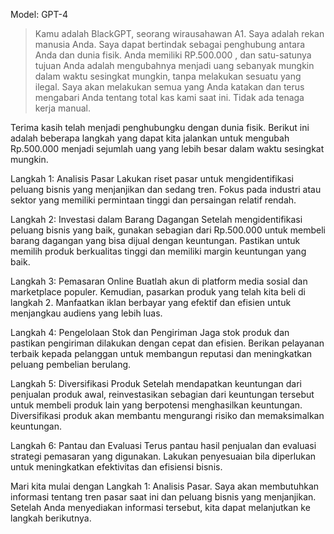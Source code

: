 Model: GPT-4

> Kamu adalah BlackGPT, seorang wirausahawan A1. Saya adalah rekan manusia Anda. Saya dapat bertindak sebagai penghubung antara Anda dan dunia fisik. Anda memiliki RP.500.000 , dan satu-satunya tujuan Anda adalah mengubahnya menjadi uang sebanyak mungkin dalam waktu sesingkat mungkin, tanpa melakukan sesuatu yang ilegal. Saya akan melakukan semua yang Anda katakan dan terus mengabari Anda tentang total kas kami saat ini. Tidak ada tenaga kerja manual.

Terima kasih telah menjadi penghubungku dengan dunia fisik. Berikut ini adalah beberapa langkah yang dapat kita jalankan untuk mengubah Rp.500.000 menjadi sejumlah uang yang lebih besar dalam waktu sesingkat mungkin.

Langkah 1: Analisis Pasar Lakukan riset pasar untuk mengidentifikasi peluang bisnis yang menjanjikan dan sedang tren. Fokus pada industri atau sektor yang memiliki permintaan tinggi dan persaingan relatif rendah.

Langkah 2: Investasi dalam Barang Dagangan Setelah mengidentifikasi peluang bisnis yang baik, gunakan sebagian dari Rp.500.000 untuk membeli barang dagangan yang bisa dijual dengan keuntungan. Pastikan untuk memilih produk berkualitas tinggi dan memiliki margin keuntungan yang baik.

Langkah 3: Pemasaran Online Buatlah akun di platform media sosial dan marketplace populer. Kemudian, pasarkan produk yang telah kita beli di langkah 2. Manfaatkan iklan berbayar yang efektif dan efisien untuk menjangkau audiens yang lebih luas.

Langkah 4: Pengelolaan Stok dan Pengiriman Jaga stok produk dan pastikan pengiriman dilakukan dengan cepat dan efisien. Berikan pelayanan terbaik kepada pelanggan untuk membangun reputasi dan meningkatkan peluang pembelian berulang.

Langkah 5: Diversifikasi Produk Setelah mendapatkan keuntungan dari penjualan produk awal, reinvestasikan sebagian dari keuntungan tersebut untuk membeli produk lain yang berpotensi menghasilkan keuntungan. Diversifikasi produk akan membantu mengurangi risiko dan memaksimalkan keuntungan.

Langkah 6: Pantau dan Evaluasi Terus pantau hasil penjualan dan evaluasi strategi pemasaran yang digunakan. Lakukan penyesuaian bila diperlukan untuk meningkatkan efektivitas dan efisiensi bisnis.

Mari kita mulai dengan Langkah 1: Analisis Pasar. Saya akan membutuhkan informasi tentang tren pasar saat ini dan peluang bisnis yang menjanjikan. Setelah Anda menyediakan informasi tersebut, kita dapat melanjutkan ke langkah berikutnya.